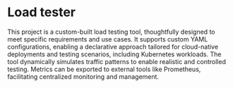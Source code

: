 # Load tester

This project is a custom-built load testing tool, thoughtfully designed to meet specific requirements and use cases. It supports custom YAML configurations, enabling a declarative approach tailored for cloud-native deployments and testing scenarios, including Kubernetes workloads. The tool dynamically simulates traffic patterns to enable realistic and controlled testing. Metrics can be exported to external tools like Prometheus, facilitating centralized monitoring and management.
